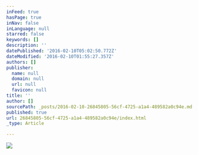 ```yaml
---
inFeed: true
hasPage: true
inNav: false
inLanguage: null
starred: false
keywords: []
description: ''
datePublished: '2016-02-10T05:02:50.772Z'
dateModified: '2016-02-10T01:55:27.357Z'
authors: []
publisher:
  name: null
  domain: null
  url: null
  favicon: null
title: ''
author: []
sourcePath: _posts/2016-02-10-26845805-56cf-4725-a1a4-489582a0c94e.md
published: true
url: 26845805-56cf-4725-a1a4-489582a0c94e/index.html
_type: Article

---
```

![](https://the-grid-user-content.s3-us-west-2.amazonaws.com/1241a311-852d-4857-86ee-d6a3e29c57bc.JPG)